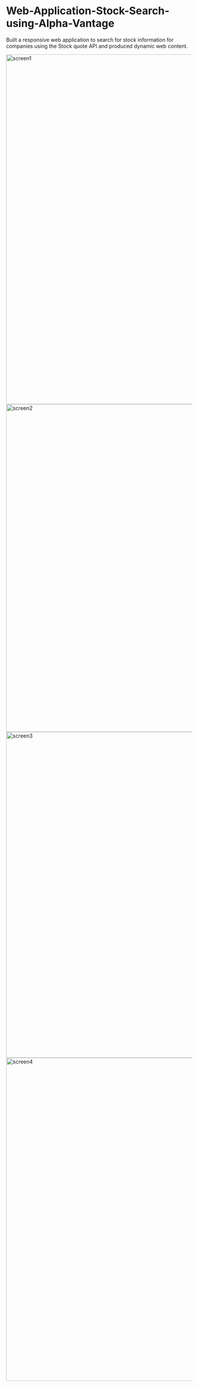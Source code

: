 # Web-Application-Stock-Search-using-Alpha-Vantage
Built a responsive web application to search for stock information for companies using the Stock quote API and produced dynamic web content.


<img width="948" alt="screen1" src="https://user-images.githubusercontent.com/23444062/38114977-35854e48-335f-11e8-8b84-eff848b92b65.png">

<img width="888" alt="screen2" src="https://user-images.githubusercontent.com/23444062/38114998-53899070-335f-11e8-95b3-849ed945aac2.png">

<img width="883" alt="screen3" src="https://user-images.githubusercontent.com/23444062/38115027-751b00d4-335f-11e8-83ad-09aa241a4beb.png">

<img width="876" alt="screen4" src="https://user-images.githubusercontent.com/23444062/38115036-7d60d80e-335f-11e8-8552-d8c6e6bdff07.png">
